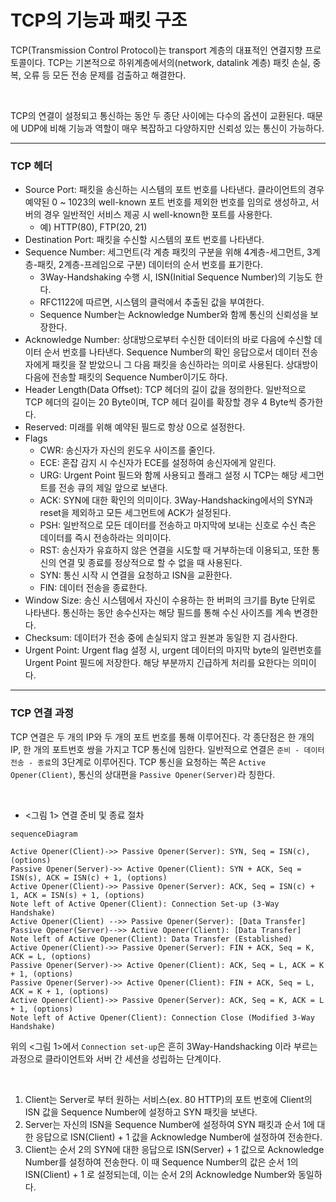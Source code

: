 
# TCP의 기능과 패킷 구조
TCP(Transmission Control Protocol)는 transport 계층의 대표적인 연결지향 프로토콜이다. TCP는 기본적으로 하위계층에서의(network, datalink 계층) 패킷 손실, 중복, 오류 등 모든 전송 문제를 검출하고 해결한다.

</br>

TCP의 연결이 설정되고 통신하는 동안 두 종단 사이에는 다수의 옵션이 교환된다. 때문에 UDP에 비해 기능과 역할이 매우 복잡하고 다양하지만 신뢰성 있는 통신이 가능하다.

---

### TCP 헤더
* Source Port: 패킷을 송신하는 시스템의 포트 번호를 나타낸다. 클라이언트의 경우 예약된 0 ~ 1023의 well-known 포트 번호를 제외한 번호를 임의로 생성하고, 서버의 경우 일반적인 서비스 제공 시 well-known한 포트를 사용한다.
	* 예) HTTP(80), FTP(20, 21)
* Destination Port: 패킷을 수신할 시스템의 포트 번호를 나타낸다.
* Sequence Number: 세그먼트(각 계층 패킷의 구분을 위해 4계층-세그먼트, 3계층-패킷, 2계층-프레임으로 구분) 데이터의 순서 번호를 표기한다.
	* 3Way-Handshaking 수행 시, ISN(Initial Sequence Number)의 기능도 한다. 
	* RFC1122에 따르면, 시스템의 클럭에서 추출된 값을 부여한다. 
	* Sequence Number는 Acknowledge Number와 함께 통신의 신뢰성을 보장한다.
* Acknowledge Number: 상대방으로부터 수신한 데이터의 바로 다음에 수신할 데이터 순서 번호를 나타낸다. Sequence Number의 확인 응답으로서 데이터 전송자에게 패킷을 잘 받았으니 그 다음 패킷을 송신하라는 의미로 사용된다. 상대방이 다음에 전송할 패킷의 Sequence Number이기도 하다.
* Header Length(Data Offset): TCP 헤더의 길이 값을 정의한다. 일반적으로 TCP 헤더의 길이는 20 Byte이며, TCP 헤더 길이를 확장할 경우 4 Byte씩 증가한다.
* Reserved: 미래를 위해 예약된 필드로 항상 0으로 설정한다.
* Flags
	* CWR: 송신자가 자신의 윈도우 사이즈를 줄인다.
	* ECE: 혼잡 감지 시 수신자가 ECE를 설정하여 송신자에게 알린다.
	* URG: Urgent Point 필드와 함께 사용되고 플래그 설정 시 TCP는 해당 세그먼트를 전송 큐의 제일 앞으로 보낸다.
	* ACK: SYN에 대한 확인의 의미이다. 3Way-Handshacking에서의 SYN과 reset을 제외하고 모든 세그먼트에 ACK가 설정된다.
	* PSH: 일반적으로 모든 데이터를 전송하고 마지막에 보내는 신호로 수신 측은 데이터를 즉시 전송하라는 의미이다.
	* RST: 송신자가 유효하지 않은 연결을 시도할 때 거부하는데 이용되고, 또한 통신의 연결 및 종료를 정상적으로 할 수 없을 때 사용된다.
	* SYN: 통신 시작 시 연결을 요청하고 ISN을 교환한다.
	* FIN: 데이터 전송을 종료한다. 
* Window Size: 송신 시스템에서 자신이 수용하는 한 버퍼의 크기를 Byte 단위로 나타낸다. 통신하는 동안 송수신자는 해당 필드를 통해 수신 사이즈를 계속 변경한다.
* Checksum: 데이터가 전송 중에 손실되지 않고 원본과 동일한 지 검사한다.
* Urgent Point: Urgent flag 설정 시, urgent 데이터의 마지막 byte의 일련번호를 Urgent Point 필드에 저장한다. 해당 부분까지 긴급하게 처리를 요한다는 의미이다.

---

### TCP 연결 과정
TCP 연결은 두 개의 IP와 두 개의 포트 번호를 통해 이루어진다. 각 종단점은 한 개의 IP, 한 개의 포트번호 쌍을 가지고 TCP 통신에 임한다. 일반적으로 연결은 `준비 - 데이터 전송 - 종료`의 3단계로 이루어진다. TCP 통신을 요청하는 쪽은 `Active Opener(Client)`, 통신의 상대편을 `Passive Opener(Server)`라 칭한다. 

</br>

* <그림 1> 연결 준비 및 종료 절차
```mermaid
sequenceDiagram

Active Opener(Client)->> Passive Opener(Server): SYN, Seq = ISN(c), (options)
Passive Opener(Server)->> Active Opener(Client): SYN + ACK, Seq = ISN(s), ACK = ISN(c) + 1, (options)
Active Opener(Client)->> Passive Opener(Server): ACK, Seq = ISN(c) + 1, ACK = ISN(s) + 1, (options)
Note left of Active Opener(Client): Connection Set-up (3-Way Handshake)
Active Opener(Client) -->> Passive Opener(Server): [Data Transfer]
Passive Opener(Server)-->> Active Opener(Client): [Data Transfer]
Note left of Active Opener(Client): Data Transfer (Established)
Active Opener(Client)->> Passive Opener(Server): FIN + ACK, Seq = K, ACK = L, (options)
Passive Opener(Server)->> Active Opener(Client): ACK, Seq = L, ACK = K + 1, (options)
Passive Opener(Server)->> Active Opener(Client): FIN + ACK, Seq = L, ACK = K + 1, (options)
Active Opener(Client)->> Passive Opener(Server): ACK, Seq = K, ACK = L + 1, (options)
Note left of Active Opener(Client): Connection Close (Modified 3-Way Handshake)
```

위의 <그림 1>에서 `Connection set-up`은 흔히 3Way-Handshacking 이라 부르는 과정으로 클라이언트와 서버 간 세션을 성립하는 단계이다.

</br>

1. Client는 Server로 부터 원하는 서비스(ex. 80 HTTP)의 포트 번호에 Client의 ISN 값을 Sequence Number에 설정하고 SYN 패킷을 보낸다.
2. Server는 자신의 ISN을 Sequence Number에 설정하여 SYN 패킷과 순서 1에 대한 응답으로 ISN(Client) + 1 값을 Acknowledge Number에 설정하여 전송한다.
3. Client는 순서 2의 SYN에 대한 응답으로 ISN(Server) + 1 값으로 Acknowledge Number를 설정하여 전송한다. 이 때 Sequence Number의 값은 순서 1의 ISN(Client) + 1 로 설정되는데, 이는 순서 2의 Acknowledge Number와 동일하다.
